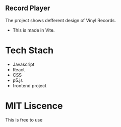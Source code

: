 ## Record Player 
The project shows defferent design of Vinyl Records.

- This is made in Vite.

# Tech Stach
- Javascript
- React
- CSS
- p5.js
- frontend project

# MIT Liscence
This is free to use
